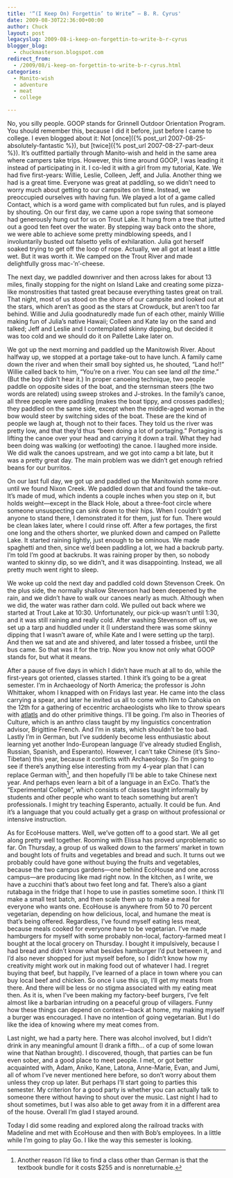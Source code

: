 ```yaml
---
title: '“(I Keep On) Forgettin’ to Write” — B. R. Cyrus'
date: 2009-08-30T22:36:00+00:00
author: Chuck
layout: post
legacyslug: 2009-08-i-keep-on-forgettin-to-write-b-r-cyrus
blogger_blog:
  - chuckmasterson.blogspot.com
redirect_from:
  - /2009/08/i-keep-on-forgettin-to-write-b-r-cyrus.html
categories:
  - Manito-wish
  - adventure
  - meat
  - college

---
```


No, you silly people. GOOP stands for Grinnell Outdoor Orientation Program.
You should remember this, because I did it before, just before I came to
college. I even blogged about it: Not [once]({% post_url
2007-08-25-absolutely-fantastic %}), but [twice]({% post_url
2007-08-27-part-deux %}). It’s outfitted partially through Manito-wish and held
in the same area where campers take trips. However, this time around GOOP, I
was leading it instead of participating in it. I co-led it with a girl from my
tutorial, Kate. We had five first-years: Willie, Leslie, Colleen, Jeff, and
Julia. Another thing we had is a great time. Everyone was great at paddling, so
we didn’t need to worry much about getting to our campsites on time. Instead,
we preoccupied ourselves with having fun. We played a lot of a game called
Contact, which is a word game with complicated but fun rules, and is played by
shouting. On our first day, we came upon a rope swing that someone had
generously hung out for us on Trout Lake. It hung from a tree that jutted out a
good ten feet over the water. By stepping way back onto the shore, we were able
to achieve some pretty mindblowing speeds, and I involuntarily busted out
falsetto yells of exhilaration. Julia got herself soaked trying to get off the
loop of rope.  Actually, we all got at least a little wet. But it was worth it.
We camped on the Trout River and made delightfully gross mac-’n’-cheese. 

The next day, we paddled downriver and then across lakes for about 13 miles,
finally stopping for the night on Island Lake and creating some pizza-like
monstrosities that tasted great because everything tastes great on trail. That
night, most of us stood on the shore of our campsite and looked out at the
stars, which aren’t as good as the stars at Crowduck, but aren’t too far
behind. Willie and Julia goodnaturedly made fun of each other, mainly Willie
making fun of Julia’s native Hawaii; Colleen and Kate lay on the sand and
talked; Jeff and Leslie and I contemplated skinny dipping, but decided it was
too cold and we should do it on Pallette Lake later on.

We got up the next morning and paddled up the Manitowish River. About halfway
up, we stopped at a portage take-out to have lunch. A family came down the
river and when their small boy sighted us, he shouted, “Land ho!!” Willie
called back to him, “You’re on a river. You can see land *all the time*.”
(But the boy didn’t hear it.) In proper canoeing technique, two people paddle
on opposite sides of the boat, and the sternsman steers (the two words are
related) using sweep strokes and J-strokes. In the family’s canoe, all three
people were paddling (makes the boat tippy, and crosses paddles); they paddled
on the same side, except when the middle-aged woman in the bow would steer by
switching sides of the boat. These are the kind of people we laugh at, though
not to their faces. They told us the river was pretty low, and that they’d thus
“been doing a lot of portaging.” Portaging is lifting the canoe over your head
and carrying it down a trail. What they had been doing was walking (or
wetfooting) the canoe. I laughed more inside. We did walk the canoes upstream,
and we got into camp a bit late, but it was a pretty great day. The main
problem was we didn’t get enough refried beans for our burritos.

On our last full day, we got up and paddled up the Manitowish some more until
we found Nixon Creek. We paddled down that and found the take-out. It’s made of
mud, which indents a couple inches when you step on it, but holds weight—except
in the Black Hole, about a three-foot circle where someone unsuspecting can
sink down to their hips. When I couldn’t get anyone to stand there, I
demonstrated it for them, just for fun. There would be clean lakes later, where
I could rinse off. After a few portages, the first one long and the others
shorter, we plunked down and camped on Pallette Lake. It started raining
lightly, just enough to be ominous. We made spaghetti and then, since we’d been
paddling a lot, we had a backrub party. I’m told I’m good at backrubs. It was
raining proper by then, so nobody wanted to skinny dip, so we didn’t, and it
was disappointing. Instead, we all pretty much went right to sleep.

We woke up cold the next day and paddled cold down Stevenson Creek. On the plus
side, the normally shallow Stevenson had been deepened by the rain, and we
didn’t have to walk our canoes nearly as much. Although when we did, the water
was rather darn cold. We pulled out back where we started at Trout Lake at
10:30. Unfortunately, our pick-up wasn’t until 1:30, and it was still raining
and really cold. After washing Stevenson off us, we set up a tarp and huddled
under it (I understand there was some skinny dipping that I wasn’t aware of,
while Kate and I were setting up the tarp). And then we sat and ate and
shivered, and later tossed a frisbee, until the bus came. So that was it for
the trip. Now you know not only what GOOP stands for, but what it means.

After a pause of five days in which I didn’t have much at all to do, while the
first-years got oriented, classes started. I think it’s going to be a great
semester. I’m in Archaeology of North America; the professor is John Whittaker,
whom I knapped with on Fridays last year. He came into the class carrying a
spear, and later he invited us all to come with him to Cahokia on the 12th for
a gathering of eccentric archaeologists who like to throw spears with <a
href="http://en.wikipedia.org/wiki/Atlatl">atlatls</a> and do other primitive
things. I’ll be going. I’m also in Theories of Culture, which is an anthro
class taught by my linguistics concentration advisor, Brigittine French. And
I’m in stats, which shouldn’t be too bad. Lastly I’m in German, but I’ve
suddenly become less enthusiastic about learning yet another Indo-European
language (I’ve already studied English, Russian, Spanish, and Esperanto).
However, I can’t take Chinese (it’s Sino-Tibetan) this year, because it
conflicts with Archaeology. So I’m going to see if there’s anything else
interesting from my 4-year plan that I can replace German with[^1], and then
hopefully I’ll be able to take Chinese next year. And perhaps even learn a bit
of a language in an ExCo. That’s the “Experimental College”, which consists of
classes taught informally by students and other people who want to teach
something but aren’t professionals. I might try teaching Esperanto, actually.
It could be fun. And it’s a language that you could actually get a grasp on
without professional or intensive instruction.

As for EcoHouse matters. Well, we’ve gotten off to a good start. We all get
along pretty well together. Rooming with Elissa has proved unproblematic so
far. On Thursday, a group of us walked down to the farmers’ market in town and
bought lots of fruits and vegetables and bread and such. It turns out we
probably could have gone without buying the fruits and vegetables, because the
two campus gardens—one behind EcoHouse and one across campus—are producing like
mad right now. In the kitchen, as I write, we have a zucchini that’s about two
feet long and fat. There’s also a giant rutabaga in the fridge that I hope to
use in pasties sometime soon. I think I’ll make a small test batch, and then
scale them up to make a meal for everyone who wants one. EcoHouse is anywhere
from 50 to 70 percent vegetarian, depending on how delicious, local, and humane
the meat is that’s being offered. Regardless, I’ve found myself eating less
meat, because meals cooked for everyone have to be vegetarian. I’ve made
hamburgers for myself with some probably non-local, factory-farmed meat I
bought at the local grocery on Thursday. I bought it impulsively, because I had
bread and didn’t know what besides hamburger I’d put between it, and I’d also
never shopped for just myself before, so I didn’t know how my creativity might
work out in making food out of whatever I had. I regret buying that beef, but
happily, I’ve learned of a place in town where you can buy local beef and
chicken. So once I use this up, I’ll get my meats from there. And there will be
less or no stigma associated with my eating meat then. As it is, when I’ve been
making my factory-beef burgers, I’ve felt almost like a barbarian intruding on
a peaceful group of villagers. Funny how these things can depend on
context—back at home, my making myself a burger was encouraged. I have no
intention of going vegetarian. But I do like the idea of knowing where my meat
comes from.

Last night, we had a party here. There was alcohol involved, but I didn’t drink
in any meaningful amount (I drank a fifth… of a cup of some Iowan wine that
Nathan brought). I discovered, though, that parties can be fun even sober, and
a good place to meet people. I met, or got better acquainted with, Adam, Aniko,
Kane, Latona, Anne-Marie, Evan, and Jumi, all of whom I’ve never mentioned here
before, so don’t worry about them unless they crop up later. But perhaps I’ll
start going to parties this semester. My criterion for a good party is whether
you can actually talk to someone there without having to shout over the music.
Last night I had to shout sometimes, but I was also able to get away from it in
a different area of the house. Overall I’m glad I stayed around.

Today I did some reading and explored along the railroad tracks with Madeline
and met with EcoHouse and then with Bob’s employees. In a little while I’m
going to play Go. I like the way this semester is looking.

[^1]: Another reason I’d like to find a class other than German is that the
    textbook bundle for it costs $255 and is nonreturnable.



